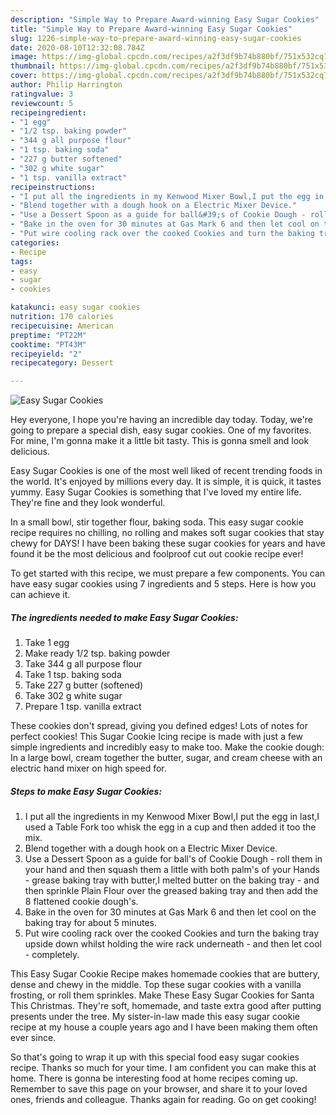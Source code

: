 ```yaml
---
description: "Simple Way to Prepare Award-winning Easy Sugar Cookies"
title: "Simple Way to Prepare Award-winning Easy Sugar Cookies"
slug: 1226-simple-way-to-prepare-award-winning-easy-sugar-cookies
date: 2020-08-10T12:32:08.784Z
image: https://img-global.cpcdn.com/recipes/a2f3df9b74b880bf/751x532cq70/easy-sugar-cookies-recipe-main-photo.jpg
thumbnail: https://img-global.cpcdn.com/recipes/a2f3df9b74b880bf/751x532cq70/easy-sugar-cookies-recipe-main-photo.jpg
cover: https://img-global.cpcdn.com/recipes/a2f3df9b74b880bf/751x532cq70/easy-sugar-cookies-recipe-main-photo.jpg
author: Philip Harrington
ratingvalue: 3
reviewcount: 5
recipeingredient:
- "1 egg"
- "1/2 tsp. baking powder"
- "344 g all purpose flour"
- "1 tsp. baking soda"
- "227 g butter softened"
- "302 g white sugar"
- "1 tsp. vanilla extract"
recipeinstructions:
- "I put all the ingredients in my Kenwood Mixer Bowl,I put the egg in last,I used a Table Fork too whisk the egg in a cup and then added it too the mix."
- "Blend together with a dough hook on a Electric Mixer Device."
- "Use a Dessert Spoon as a guide for ball&#39;s of Cookie Dough - roll them in your hand and then squash them a little with both palm&#39;s of your Hands - grease baking tray with butter,I melted butter on the baking tray - and then sprinkle Plain Flour over the greased baking tray and then add the 8 flattened cookie dough&#39;s."
- "Bake in the oven for 30 minutes at Gas Mark 6 and then let cool on the baking tray for about 5 minutes."
- "Put wire cooling rack over the cooked Cookies and turn the baking tray upside down whilst holding the wire rack underneath - and then let cool - completely."
categories:
- Recipe
tags:
- easy
- sugar
- cookies

katakunci: easy sugar cookies 
nutrition: 170 calories
recipecuisine: American
preptime: "PT22M"
cooktime: "PT43M"
recipeyield: "2"
recipecategory: Dessert

---
```



![Easy Sugar Cookies](https://img-global.cpcdn.com/recipes/a2f3df9b74b880bf/751x532cq70/easy-sugar-cookies-recipe-main-photo.jpg)

Hey everyone, I hope you're having an incredible day today. Today, we're going to prepare a special dish, easy sugar cookies. One of my favorites. For mine, I'm gonna make it a little bit tasty. This is gonna smell and look delicious.

Easy Sugar Cookies is one of the most well liked of recent trending foods in the world. It's enjoyed by millions every day. It is simple, it is quick, it tastes yummy. Easy Sugar Cookies is something that I've loved my entire life. They're fine and they look wonderful.

In a small bowl, stir together flour, baking soda. This easy sugar cookie recipe requires no chilling, no rolling and makes soft sugar cookies that stay chewy for DAYS! I have been baking these sugar cookies for years and have found it be the most delicious and foolproof cut out cookie recipe ever!


To get started with this recipe, we must prepare a few components. You can have easy sugar cookies using 7 ingredients and 5 steps. Here is how you can achieve it.

<!--inarticleads1-->

##### The ingredients needed to make Easy Sugar Cookies:

1. Take 1 egg
1. Make ready 1/2 tsp. baking powder
1. Take 344 g all purpose flour
1. Take 1 tsp. baking soda
1. Take 227 g butter (softened)
1. Take 302 g white sugar
1. Prepare 1 tsp. vanilla extract


These cookies don&#39;t spread, giving you defined edges! Lots of notes for perfect cookies! This Sugar Cookie Icing recipe is made with just a few simple ingredients and incredibly easy to make too. Make the cookie dough: In a large bowl, cream together the butter, sugar, and cream cheese with an electric hand mixer on high speed for. 

<!--inarticleads2-->

##### Steps to make Easy Sugar Cookies:

1. I put all the ingredients in my Kenwood Mixer Bowl,I put the egg in last,I used a Table Fork too whisk the egg in a cup and then added it too the mix.
1. Blend together with a dough hook on a Electric Mixer Device.
1. Use a Dessert Spoon as a guide for ball&#39;s of Cookie Dough - roll them in your hand and then squash them a little with both palm&#39;s of your Hands - grease baking tray with butter,I melted butter on the baking tray - and then sprinkle Plain Flour over the greased baking tray and then add the 8 flattened cookie dough&#39;s.
1. Bake in the oven for 30 minutes at Gas Mark 6 and then let cool on the baking tray for about 5 minutes.
1. Put wire cooling rack over the cooked Cookies and turn the baking tray upside down whilst holding the wire rack underneath - and then let cool - completely.


This Easy Sugar Cookie Recipe makes homemade cookies that are buttery, dense and chewy in the middle. Top these sugar cookies with a vanilla frosting, or roll them sprinkles. Make These Easy Sugar Cookies for Santa This Christmas. They&#39;re soft, homemade, and taste extra good after putting presents under the tree. My sister-in-law made this easy sugar cookie recipe at my house a couple years ago and I have been making them often ever since. 

So that's going to wrap it up with this special food easy sugar cookies recipe. Thanks so much for your time. I am confident you can make this at home. There is gonna be interesting food at home recipes coming up. Remember to save this page on your browser, and share it to your loved ones, friends and colleague. Thanks again for reading. Go on get cooking!
